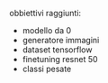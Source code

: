 obbiettivi raggiunti:
- modello da 0
- generatore immagini
- dataset tensorflow
- finetuning resnet 50
- classi pesate